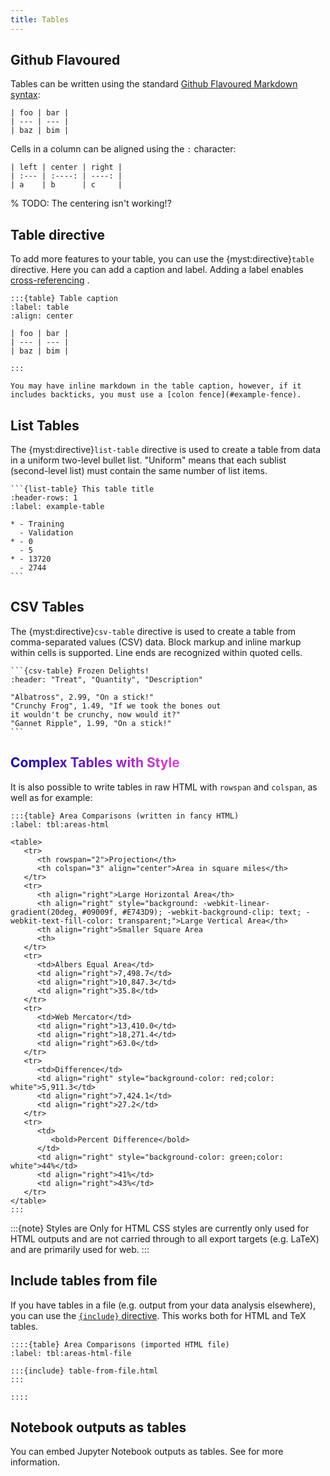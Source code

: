 ```yaml
---
title: Tables
---
```


## Github Flavoured

Tables can be written using the standard [Github Flavoured Markdown syntax](https://github.github.com/gfm/#tables-extension-):

```{myst}
| foo | bar |
| --- | --- |
| baz | bim |
```

Cells in a column can be aligned using the `:` character:

```{myst}
| left | center | right |
| :--- | :----: | ----: |
| a    | b      | c     |
```

% TODO: The centering isn't working!?

## Table directive

To add more features to your table, you can use the {myst:directive}`table` directive. Here you can add a caption and label. Adding a label enables [cross-referencing](cross-references.md) .

```{myst}
:::{table} Table caption
:label: table
:align: center

| foo | bar |
| --- | --- |
| baz | bim |

:::
```

```{note}
You may have inline markdown in the table caption, however, if it includes backticks, you must use a [colon fence](#example-fence).
```

## List Tables

The {myst:directive}`list-table` directive is used to create a table from data in a uniform two-level bullet list.
"Uniform" means that each sublist (second-level list) must contain the same number of list items.

````{myst}
```{list-table} This table title
:header-rows: 1
:label: example-table

* - Training
  - Validation
* - 0
  - 5
* - 13720
  - 2744
```
````

## CSV Tables

The {myst:directive}`csv-table` directive is used to create a table from comma-separated values (CSV) data.
Block markup and inline markup within cells is supported. Line ends are recognized within quoted cells.

````{myst}
```{csv-table} Frozen Delights!
:header: "Treat", "Quantity", "Description"

"Albatross", 2.99, "On a stick!"
"Crunchy Frog", 1.49, "If we took the bones out
it wouldn't be crunchy, now would it?"
"Gannet Ripple", 1.99, "On a stick!"
```
````

## <span style="background: -webkit-linear-gradient(20deg, #09009f, #E743D9); -webkit-background-clip: text; -webkit-text-fill-color: transparent;">Complex Tables with Style</span>

It is also possible to write tables in raw HTML with `rowspan` and `colspan`, as well as for example:

```{myst}
:::{table} Area Comparisons (written in fancy HTML)
:label: tbl:areas-html

<table>
   <tr>
      <th rowspan="2">Projection</th>
      <th colspan="3" align="center">Area in square miles</th>
   </tr>
   <tr>
      <th align="right">Large Horizontal Area</th>
      <th align="right" style="background: -webkit-linear-gradient(20deg, #09009f, #E743D9); -webkit-background-clip: text; -webkit-text-fill-color: transparent;">Large Vertical Area</th>
      <th align="right">Smaller Square Area
      <th>
   </tr>
   <tr>
      <td>Albers Equal Area</td>
      <td align="right">7,498.7</td>
      <td align="right">10,847.3</td>
      <td align="right">35.8</td>
   </tr>
   <tr>
      <td>Web Mercator</td>
      <td align="right">13,410.0</td>
      <td align="right">18,271.4</td>
      <td align="right">63.0</td>
   </tr>
   <tr>
      <td>Difference</td>
      <td align="right" style="background-color: red;color: white">5,911.3</td>
      <td align="right">7,424.1</td>
      <td align="right">27.2</td>
   </tr>
   <tr>
      <td>
         <bold>Percent Difference</bold>
      </td>
      <td align="right" style="background-color: green;color: white">44%</td>
      <td align="right">41%</td>
      <td align="right">43%</td>
   </tr>
</table>
:::
```

:::{note} Styles are Only for HTML
CSS styles are currently only used for HTML outputs and are not carried through to all export targets (e.g. LaTeX) and are primarily used for web.
:::

## Include tables from file

If you have tables in a file (e.g. output from your data analysis elsewhere), you can use the [`{include}` directive](directives.md/#include). This works both for HTML and TeX tables.

```{myst}
::::{table} Area Comparisons (imported HTML file)
:label: tbl:areas-html-file

:::{include} table-from-file.html
:::

::::
```

## Notebook outputs as tables

You can embed Jupyter Notebook outputs as tables.
See [](reuse-jupyter-outputs.md) for more information.
